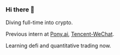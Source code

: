 ### Hi there 👋

Diving full-time into crypto.

Previous intern at [Pony.ai](https://pony.ai), [Tencent-WeChat](https://github.com/tencent-wechat).

Learning defi and quantitative trading now.

